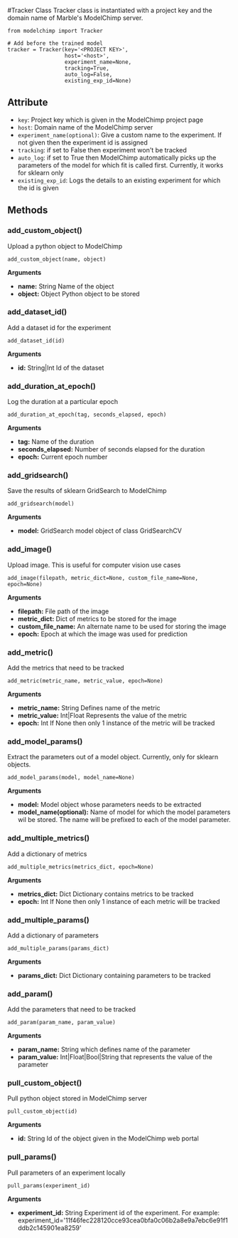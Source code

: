 #Tracker Class
Tracker class is instantiated with a project key and the domain name of Marble's ModelChimp server.

    from modelchimp import Tracker

    # Add before the trained model
    tracker = Tracker(key='<PROJECT KEY>',
                      host='<host>',
                      experiment_name=None,
                      tracking=True,  
                      auto_log=False,
                      existing_exp_id=None)


## Attribute
  * `key`: Project key which is given in the ModelChimp project page
  * `host`: Domain name of the ModelChimp server
  * `experiment_name(optional)`: Give a custom name to the experiment. If not given then the experiment id is assigned
  * `tracking`: if set to False then experiment won't be tracked
  * `auto_log`: if set to True then ModelChimp automatically picks up the parameters of the model for which fit is called first. Currently, it works for sklearn only
  * `existing_exp_id`: Logs the details to an existing experiment for which the id is given


## Methods


### add_custom_object()
Upload a python object to ModelChimp

    add_custom_object(name, object)

<b>Arguments</b>

* **name:** String Name of the object
* **object:** Object Python object to be stored

### add_dataset_id()
Add a dataset id for the experiment

    add_dataset_id(id)

<b>Arguments</b>

* **id:** String|Int Id of the dataset

### add_duration_at_epoch()
Log the duration at a particular epoch

    add_duration_at_epoch(tag, seconds_elapsed, epoch)

<b>Arguments</b>

* **tag:** Name of the duration
* **seconds_elapsed:** Number of seconds elapsed for the duration
* **epoch:** Current epoch number

### add_gridsearch()
Save the results of sklearn GridSearch to ModelChimp

    add_gridsearch(model)

<b>Arguments</b>

* **model:** GridSearch model object of class GridSearchCV


### add_image()
Upload image. This is useful for computer vision use cases

    add_image(filepath, metric_dict=None, custom_file_name=None, epoch=None)

<b>Arguments</b>

* **filepath:** File path of the image
* **metric_dict:** Dict of metrics to be stored for the image
* **custom_file_name:** An alternate name to be used for storing the image
* **epoch:** Epoch at which the image was used for prediction

### add_metric()
Add the metrics that need to be tracked

    add_metric(metric_name, metric_value, epoch=None)

<b>Arguments</b>

* **metric_name:** String Defines name of the metric
* **metric_value:** Int|Float Represents the value of the metric
* **epoch:** Int If None then only 1 instance of the metric will be tracked

### add_model_params()
Extract the parameters out of a model object. Currently, only for sklearn objects.

    add_model_params(model, model_name=None)

<b>Arguments</b>

* **model:** Model object whose parameters needs to be extracted
* **model_name(optional):** Name of model for which the model parameters wil be stored. The name will be prefixed to each of the model parameter.


### add_multiple_metrics()
Add a dictionary of metrics

    add_multiple_metrics(metrics_dict, epoch=None)

<b>Arguments</b>

* **metrics_dict:** Dict Dictionary contains metrics to be tracked
* **epoch:** Int  If None then only 1 instance of each metric will be tracked


### add_multiple_params()
Add a dictionary of parameters

    add_multiple_params(params_dict)

<b>Arguments</b>

* **params_dict:** Dict Dictionary containing parameters to be tracked


### add_param()
Add the parameters that need to be tracked

    add_param(param_name, param_value)

<b>Arguments</b>

* **param_name:** String which defines name of the parameter
* **param_value:** Int|Float|Bool|String that represents the value of the parameter


### pull_custom_object()
Pull python object stored in ModelChimp server

    pull_custom_object(id)

<b>Arguments</b>

* **id:** String Id of the object given in the ModelChimp web portal



### pull_params()
Pull parameters of an experiment locally

    pull_params(experiment_id)

<b>Arguments</b>

* **experiment_id:** String Experiment id of the experiment. For example: experiment_id='11f46fec228120cce93cea0bfa0c06b2a8e9a7ebc6e91f1ddb2c145901ea8259'
